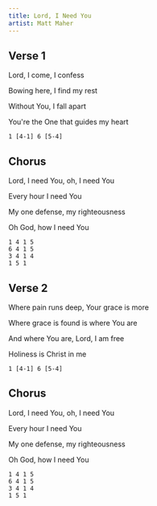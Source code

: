 ```yaml
---
title: Lord, I Need You
artist: Matt Maher
---
```


## Verse 1

Lord, I come, I confess

Bowing here, I find my rest

Without You, I fall apart

You're the One that guides my heart

```
1 [4-1] 6 [5-4]
```

## Chorus

Lord, I need You, oh, I need You

Every hour I need You

My one defense, my righteousness

Oh God, how I need You

```
1 4 1 5
6 4 1 5
3 4 1 4
1 5 1
```

## Verse 2

Where pain runs deep, Your grace is more

Where grace is found is where You are

And where You are, Lord, I am free

Holiness is Christ in me

```
1 [4-1] 6 [5-4]
```

## Chorus

Lord, I need You, oh, I need You

Every hour I need You

My one defense, my righteousness

Oh God, how I need You

```
1 4 1 5
6 4 1 5
3 4 1 4
1 5 1
```
